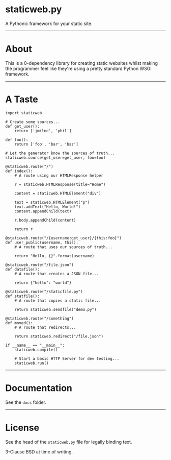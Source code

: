 # staticweb.py

A Pythonic framework for your static site.

---

# About

This is a 0-dependency library for creating static websites whilst making the programmer feel like they're using a pretty standard Python WSGI framework.

---

# A Taste

	import staticweb

	# Create some sources...
	def get_user():
		return ['jmilne', 'phil']

	def foo():
		return ['foo', 'bar', 'baz']

	# Let the generator know the sources of truth...
	staticweb.source(get_user=get_user, foo=foo)

	@staticweb.route("/")
	def index():
		# A route using our HTMLResponse helper

		r = staticweb.HTMLResponse(title="Home")

		content = staticweb.HTMLElement("div")

		text = staticweb.HTMLElement("p")
		text.addText("Hello, World!")
		content.appendChild(text)

		r.body.appendChild(content)

		return r

	@staticweb.route("/{username:get_user}/{this:foo}")
	def user_public(username, this):
		# A route that uses our sources of truth...

		return "Hello, {}".format(username)

	@staticweb.route("/file.json")
	def datafile():
		# A route that creates a JSON file...

		return {"hello": "world"}

	@staticweb.route("/staticfile.py")
	def statfile():
		# A route that copies a static file...

		return staticweb.sendfile("demo.py")

	@staticweb.route("/something")
	def moved():
		# A route that redirects...

		return staticweb.redirect("/file.json")

	if __name__ == "__main__":
		staticweb.compile()

		# Start a basic HTTP Server for dev testing...
		staticweb.run()

---

# Documentation

See the `docs` folder.

---

# License

See the head of the `staticweb.py` file for legally binding text.

3-Clause BSD at time of writing.
